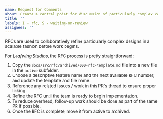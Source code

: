 ```yaml
---
name: Request for Comments
about: Create a central point for discussion of particularly complex concepts
title: ''
labels: I - rfc, S - waiting-on-review
assignees: ''
---
```


RFCs are used to collaboratively refine particularly complex designs in a scalable fashion before work begins.

For *Leafwing Studios,* the RFC process is pretty straightforward:

1. Copy the `docs/src/rfc/archived/000-rfc-template.md` file into a new file in the `active` subfolder.
2. Choose a descriptive feature name and the next available RFC number, and update the template and file name.
3. Reference any related issues / work in this PR's thread to ensure proper linking.
4. Refine the RFC until the team is ready to begin implementation.
5. To reduce overhead, follow-up work should be done as part of the same PR if possible.
6. Once the RFC is complete, move it from active to archived.
